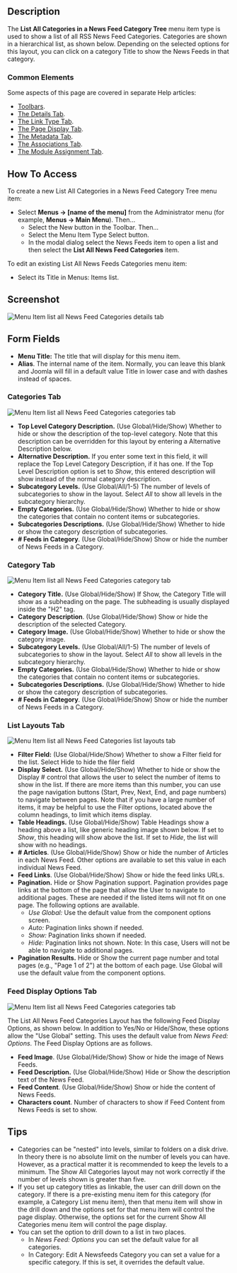 <!-- Filename: Help4.x:Menu_Item:_List_All_News_Feed_Categories / Display title: List All News Feed Categories -->

## Description

The **List All Categories in a News Feed Category Tree** menu item type is used to show a
list of all RSS News Feed Categories. Categories are shown in a
hierarchical list, as shown below. Depending on the selected options for
this layout, you can click on a category Title to show the News Feeds in
that category.

### Common Elements

Some aspects of this page are covered in separate Help articles:

* [Toolbars](jdocmanual?article=help/common-elements/toolbars).
* [The Details Tab](jdocmanual?article=help/menu-items-common/menu-item-details).
* [The Link Type Tab](jdocmanual?article=help/menu-items-common/menu-item-link-type).
* [The Page Display Tab](jdocmanual?article=help/menu-items-common/menu-item-page-display).
* [The Metadata Tab](jdocmanual?article=help/menu-items-common/menu-item-metadata).
* [The Associations Tab](jdocmanual?article=help/common-elements/edit-associations).
* [The Module Assignment Tab](jdocmanual?article=help/menu-items-common/menu-item-module-assignment).

## How To Access

To create a new List All Categories in a News Feed Category Tree menu item:

- Select **Menus → \[name of the menu\]** from the Administrator
  menu (for example, **Menus → Main Menu**). Then...
  - Select the New button in the Toolbar. Then...
  - Select the Menu Item Type Select button.
  - In the modal dialog select the News Feeds item to open a list and
    then select the **List All News Feed Categories** item.

To edit an existing List All News Feeds Categories menu item:

- Select its Title in Menus: Items list.

## Screenshot

![Menu Item list all News Feed Categories details tab](../../../en/images/menu-items/news-feeds-list-all-categories-details-tab.png)

## Form Fields

- **Menu Title:** The title that will display for this menu item.
- **Alias**. The internal name of the item. Normally, you can leave this
  blank and Joomla will fill in a default value Title in lower case and
  with dashes instead of spaces.

### Categories Tab

![Menu Item list all News Feed Categories categories tab](../../../en/images/menu-items/news-feeds-list-all-categories-tree-categories-tab.png)

- **Top Level Category Description.** (Use Global/Hide/Show) Whether to
  hide or show the description of the top-level category. Note that this
  description can be overridden for this layout by entering a
  Alternative Description below.
- **Alternative Description.** If you enter some text in this field, it
  will replace the Top Level Category Description, if it has one. If the
  Top Level Description option is set to *Show*, this entered
  description will show instead of the normal category description.
- **Subcategory Levels.** (Use Global/All/1-5) The number of levels of
  subcategories to show in the layout. Select *All* to show all levels
  in the subcategory hierarchy.
- **Empty Categories.** (Use Global/Hide/Show) Whether to hide or show
  the categories that contain no content items or subcategories.
- **Subcategories Descriptions.** (Use Global/Hide/Show) Whether to hide
  or show the category description of subcategories.
- **\# Feeds in Category**. (Use Global/Hide/Show) Show or hide the
  number of News Feeds in a Category.

### Category Tab

![Menu Item list all News Feed Categories category tab](../../../en/images/menu-items/news-feeds-list-all-categories-tree-category-tab.png)

- **Category Title.** (Use Global/Hide/Show) If Show, the Category Title
  will show as a subheading on the page. The subheading is usually
  displayed inside the "H2" tag.
- **Category Description**. (Use Global/Hide/Show) Show or hide the
  description of the selected Category.
- **Category Image.** (Use Global/Hide/Show) Whether to hide or show the
  category image.
- **Subcategory Levels.** (Use Global/All/1-5) The number of levels of
  subcategories to show in the layout. Select *All* to show all levels
  in the subcategory hierarchy.
- **Empty Categories.** (Use Global/Hide/Show) Whether to hide or show
  the categories that contain no content items or subcategories.
- **Subcategories Descriptions.** (Use Global/Hide/Show) Whether to hide
  or show the category description of subcategories.
- **\# Feeds in Category**. (Use Global/Hide/Show) Show or hide the
  number of News Feeds in a Category.

### List Layouts Tab

![Menu Item list all News Feed Categories list layouts tab](../../../en/images/menu-items/news-feeds-list-all-categories-tree-list-layouts-tab.png)

- **Filter Field:** (Use Global/Hide/Show) Whether to show a Filter
  field for the list. Select Hide to hide the filer field
- **Display Select.** (Use Global/Hide/Show) Whether to hide or show the
  Display \# control that allows the user to select the number of items
  to show in the list.
    If there are more items than this number, you can use the page
    navigation buttons (Start, Prev, Next, End, and page numbers) to
    navigate between pages. Note that if you have a large number of items,
    it may be helpful to use the Filter options, located above the column
    headings, to limit which items display.
- **Table Headings.** (Use Global/Hide/Show) Table Headings show a
  heading above a list, like generic heading image shown below.
    If set to *Show*, this heading will show above the list. If set to
    *Hide*, the list will show with no headings.
- **\# Articles**. (Use Global/Hide/Show) Show or hide the number of
  Articles in each News Feed. Other options are available to set this
  value in each individual News Feed.
- **Feed Links**. (Use Global/Hide/Show) Show or hide the feed links
  URLs.
- **Pagination.** Hide or Show Pagination support. Pagination provides
  page links at the bottom of the page that allow the User to navigate
  to additional pages. These are needed if the listed items will not fit
  on one page.
    The following options are available.
    - *Use Global:* Use the default value from the component options screen.
    - *Auto:* Pagination links shown if needed.
    - *Show:* Pagination links shown if needed.
    - *Hide:* Pagination links not shown. Note: In this case, Users will not
      be able to navigate to additional pages.
- **Pagination Results.** Hide or Show the current page number and total
  pages (e.g., "Page 1 of 2") at the bottom of each page. Use Global
  will use the default value from the component options.

### Feed Display Options Tab

![Menu Item list all News Feed Categories categories tab](../../../en/images/menu-items/news-feeds-list-all-categories-tree-feed-display-options-tab.png)

The List All News Feed Categories Layout has the following Feed Display
Options, as shown below. In addition to Yes/No or Hide/Show, these
options allow the "Use Global" setting. This uses the default value from
*News Feed: Options*.
The Feed Display Options are as follows.
- **Feed Image**. (Use Global/Hide/Show) Show or hide the image of News
  Feeds.
- **Feed Description.** (Use Global/Hide/Show) Hide or Show the
  description text of the News Feed.
- **Feed Content**. (Use Global/Hide/Show) Show or hide the content of
  News Feeds.
- **Characters count**. Number of characters to show if Feed Content
  from News Feeds is set to show.

## Tips

- Categories can be "nested" into levels, similar to folders on a disk
  drive. In theory there is no absolute limit on the number of levels
  you can have. However, as a practical matter it is recommended to keep
  the levels to a minimum. The Show All Categories layout may not work
  correctly if the number of levels shown is greater than five.
- If you set up category titles as linkable, the user can drill down on
  the category. If there is a pre-existing menu item for this category
  (for example, a Category List menu item), then that menu item will
  show in the drill down and the options set for that menu item will
  control the page display. Otherwise, the options set for the current
  Show All Categories menu item will control the page display.
- You can set the option to drill down to a list in two places.
  - In *News Feed: Options*
    you can set the default value for all categories.
  - In Category: Edit A Newsfeeds Category you can set a value for a
    specific category. If this is set, it overrides the default value.
